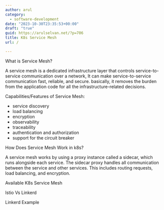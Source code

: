 ```yaml
---
author: arul
category:
  - software-development
date: "2023-10-30T23:35:53+00:00"
draft: "true"
guid: https://arulselvan.net/?p=706
title: K8s Service Mesh
url: /

---
```

What is Service Mesh?

A service mesh is a dedicated infrastructure layer that controls service-to-service communication over a network, It can make service-to-service communication fast, reliable, and secure. basically, it removes the burden from the application code for all the infrastructure-related decisions.

Capabilities/Features of Service Mesh:

- service discovery
- load balancing
- encryption
- observability
- traceability
- authentication and authorization
- support for the circuit breaker

How Does Service Mesh Work in k8s?

A service mesh works by using a proxy instance called a sidecar, which runs alongside each service. The sidecar proxy handles all communication between the service and other services. This includes routing requests, load balancing, and encryption.

Available K8s Service Mesh

Istio Vs Linkerd

Linkerd Example
